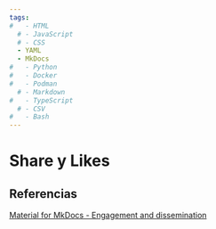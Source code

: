 ```yaml
---
tags:
#   - HTML
  # - JavaScript
  # - CSS
  - YAML
  - MkDocs
#   - Python
#   - Docker
#   - Podman
  # - Markdown
#   - TypeScript
  # - CSV
#   - Bash
---
```



# Share y Likes




## Referencias

[Material for MkDocs - Engagement and dissemination](https://squidfunk.github.io/mkdocs-material/tutorials/blogs/engage/#share-and-like-buttons)